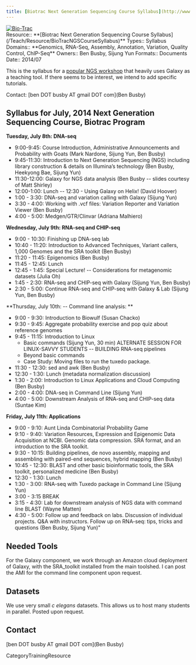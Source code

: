 ```yaml
---
title: [Biotrac Next Generation Sequencing Course Syllabus](http://www.biotrac.com/pages/Tracs/Trac45.html)
---
```

<div class='center'>
<a href='http://www.biotrac.com/'><img src='/BioTracLogo.gif' alt='Bio-Trac'  /></a>
</div>





<div class='deploymentbox'>
 Resource:: **[Biotrac Next Generation Sequencing Course Syllabus](/Teach/Resource/BioTracNGSCourseSyllabus)**
 Types:: Syllabus
 Domains:: **Genomics, RNA-Seq, Assembly, Annotation, Variation, Quality Control, ChIP-Seq** 
 Owners:: Ben Busby, Sijung Yun
 Formats:: Documents  
 Date:: 2014/07
</div>

This is the syllabus for a [popular NGS workshop](http://www.biotrac.com/pages/Tracs/Trac45.html) that heavily uses Galaxy as a teaching tool.  If there seems to be interest, we intend to add specific tutorials.  

Contact: [ben DOT busby AT gmail DOT com](Ben Busby)

## Syllabus for July, 2014 Next Generation Sequencing Course, Biotrac Program

**Tuesday,  July 8th: DNA-seq**

* 9:00-9:45: Course Introduction, Administrative Announcements and Probability with Goats (Mark Nardone, Sijung Yun, Ben Busby)
* 9:45-11:30: Introduction to Next Generation Sequencing (NGS) including library construction & details on Illumina’s technology (Ben Busby, Heekyong Bae, Sijung Yun)
* 11:30-12:00: Galaxy for NGS data analysis (Ben Busby -- slides courtesy of Matt Shirley)
* 12:00-1:00: Lunch -- 12:30 - Using Galaxy on Helix! (David Hoover) 
* 1:00 - 3:30: DNA-seq and variation calling with Galaxy (Sijung Yun)
* 3:30 - 4:00: Working with .vcf files: Variation Reporter and Variation Viewer (Ben Busby)
* 4:00 - 5:00: Medgen/GTR/Clinvar (Adriana Malhiero)

**Wednesday, July 9th: RNA-seq and CHIP-seq**
* 9:00 - 10:30: Finishing up DNA-seq lab
* 10:40 - 11:20:  Introduction to Advanced Techniques, Variant callers, 1,000 Genomes and the SRA toolkit (Ben Busby)
* 11:20 - 11:45: Epigenomics (Ben Busby) 
* 11:45 - 12:45: Lunch 
* 12:45 - 1:45: Special Lecture! -- Considerations for metagenomic datasets (Julia Oh)
* 1:45 - 2:30: RNA-seq and CHIP-seq with Galaxy (Sijung Yun, Ben Busby) 
* 2:30 - 5:00: Continue RNA-seq and CHIP-seq with Galaxy & Lab (Sijung Yun, Ben Busby)

**Thursday, July 10th: -- Command line analysis:  **
* 9:00 - 9:30: Introduction to Biowulf (Susan Chacko)
* 9:30 - 9:45: Aggregate probability exercise and pop quiz about reference genomes
* 9:45 - 11:15: Introduction to Linux
  * Basic commands (Sijung Yun, 30 min)
    ALTERNATE SESSION FOR LINUX-SAVVY STUDENTS -- BUILDING RNA-seq pipelines
  * Beyond basic commands
  * Case Study: Moving files to run the tuxedo package.  
* 11:30 - 12:30: sed and awk (Ben Busby)
* 12:30 - 1:30: Lunch (metadata normalization discussion)
* 1:30 - 2:00: Introduction to Linux Applications and Cloud Computing (Ben Busby)
* 2:00 - 4:00: DNA-seq in Command Line (Sijung Yun)
* 4:00 - 5:00: Downstream Analysis of RNA-seq and CHIP-seq data (Suntae Kim)

**Friday, July 11th: Applications**
* 9:00 - 9:10: Aunt Linda Combinatorial Probability Game
* 9:10 - 9:40: Variation Resources, Expression and Epigenomic Data Acquisition at NCBI.  Genomic data compression.  SRA format, and an introduction to the SRA toolkit.  
* 9:30 - 10:15: Building pipelines, de novo assembly, mapping and assembling with paired-end sequences, hybrid mapping (Ben Busby)
* 10:45 - 12:30: BLAST and other basic bioinformatic tools, the SRA toolkit, personalized medicine (Ben Busby)  
* 12:30 - 1:30: Lunch 
* 1:30 - 3:00: RNA-seq with Tuxedo package in Command Line (Sijung Yun)
* 3:00 - 3:15 BREAK
* 3:15 - 4:30: Lab for downstream analysis of NGS data with command line BLAST (Wayne Matten)
* 4:30 - 5:00: Follow up and feedback on labs.  Discussion of individual projects.  Q&A with instructors.  Follow up on RNA-seq: tips, tricks and questions (Ben Busby, Sijung Yun)"

## Needed Tools

For the Galaxy component, we work through an Amazon cloud deployment of Galaxy, with the SRA_toolkit installed from the main toolshed.  I can post the AMI for the command line component upon request.

## Datasets

We use very small *c elegans* datasets.  This allows us to host many students in parallel.  Posted upon request.  

## Contact

[ben DOT busby AT gmail DOT com](Ben Busby)

CategoryTrainingResource
